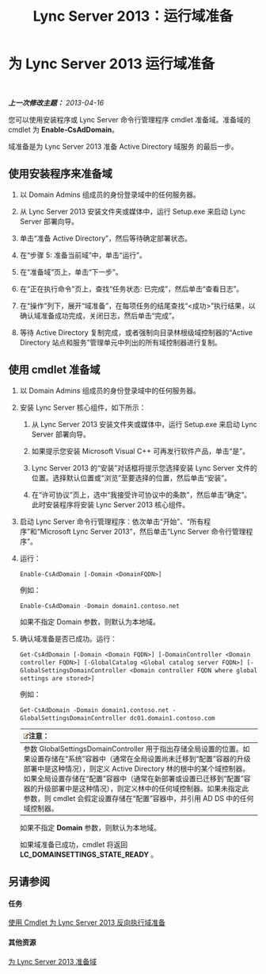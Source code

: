 ﻿---
title: Lync Server 2013：运行域准备
TOCTitle: 运行域准备
ms:assetid: 95dab800-1f2c-4506-b36c-99986643b149
ms:mtpsurl: https://technet.microsoft.com/zh-cn/library/Gg398761(v=OCS.15)
ms:contentKeyID: 49313655
ms.date: 05/19/2016
mtps_version: v=OCS.15
ms.translationtype: HT
---

# 为 Lync Server 2013 运行域准备

 

_**上一次修改主题：** 2013-04-16_

您可以使用安装程序或 Lync Server 命令行管理程序 cmdlet 准备域。准备域的 cmdlet 为 **Enable-CsAdDomain**。

域准备是为 Lync Server 2013 准备 Active Directory 域服务 的最后一步。

## 使用安装程序来准备域

1.  以 Domain Admins 组成员的身份登录域中的任何服务器。

2.  从 Lync Server 2013 安装文件夹或媒体中，运行 Setup.exe 来启动 Lync Server 部署向导。

3.  单击“准备 Active Directory”，然后等待确定部署状态。

4.  在“步骤 5: 准备当前域”中，单击“运行”。

5.  在“准备域”页上，单击“下一步”。

6.  在“正在执行命令”页上，查找“任务状态: 已完成”，然后单击“查看日志”。

7.  在“操作”列下，展开“域准备”，在每项任务的结尾查找“\<成功\>”执行结果，以确认域准备成功完成，关闭日志，然后单击“完成”。

8.  等待 Active Directory 复制完成，或者强制向目录林根级域控制器的“Active Directory 站点和服务”管理单元中列出的所有域控制器进行复制。

## 使用 cmdlet 准备域

1.  以 Domain Admins 组成员的身份登录域中的任何服务器。

2.  安装 Lync Server 核心组件，如下所示：
    
    1.  从 Lync Server 2013 安装文件夹或媒体中，运行 Setup.exe 来启动 Lync Server 部署向导。
    
    2.  如果提示您安装 Microsoft Visual C++ 可再发行软件产品，单击“是”。
    
    3.  Lync Server 2013 的“安装”对话框将提示您选择安装 Lync Server 文件的位置。选择默认位置或“浏览”至要选择的位置，然后单击“安装”。
    
    4.  在“许可协议”页上，选中“我接受许可协议中的条款”，然后单击“确定”。此时安装程序将安装 Lync Server 2013 核心组件。

3.  启动 Lync Server 命令行管理程序：依次单击“开始”、“所有程序”和“Microsoft Lync Server 2013”，然后单击“Lync Server 命令行管理程序”。

4.  运行：
    
        Enable-CsAdDomain [-Domain <DomainFQDN>] 
    
    例如：
    
        Enable-CsAdDomain -Domain domain1.contoso.net 
    
    如果不指定 Domain 参数，则默认为本地域。

5.  确认域准备是否已成功。运行：
    
        Get-CsAdDomain [-Domain <Domain FQDN>] [-DomainController <Domain controller FQDN>] [-GlobalCatalog <Global catalog server FQDN>] [-GlobalSettingsDomainController <Domain controller FQDN where global settings are stored>] 
    
    例如：
    
        Get-CsAdDomain -Domain domain1.contoso.net -GlobalSettingsDomainController dc01.domain1.contoso.com
    
    <table>
    <thead>
    <tr class="header">
    <th><img src="images/Dn783119.note(OCS.15).gif" title="note" alt="note" />注意：</th>
    </tr>
    </thead>
    <tbody>
    <tr class="odd">
    <td>参数 GlobalSettingsDomainController 用于指出存储全局设置的位置。如果设置存储在“系统”容器中（通常在全局设置尚未迁移到“配置”容器的升级部署中是这种情况），则定义 Active Directory 林的根中的某个域控制器。如果全局设置存储在“配置”容器中（通常在新部署或设置已迁移到“配置”容器的升级部署中是这种情况），则定义林中的任何域控制器。如果未指定此参数，则 cmdlet 会假定设置存储在“配置”容器中，并引用 AD DS 中的任何域控制器。</td>
    </tr>
    </tbody>
    </table>
    
    如果不指定 **Domain** 参数，则默认为本地域。
    
    如果域准备已成功，cmdlet 将返回 **LC\_DOMAINSETTINGS\_STATE\_READY** 。

## 另请参阅

#### 任务

[使用 Cmdlet 为 Lync Server 2013 反向执行域准备](lync-server-2013-using-cmdlets-to-reverse-domain-preparation.md)  

#### 其他资源

[为 Lync Server 2013 准备域](lync-server-2013-preparing-domains.md)

